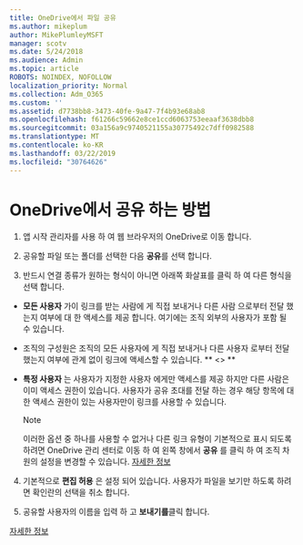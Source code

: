 ```yaml
---
title: OneDrive에서 파일 공유
ms.author: mikeplum
author: MikePlumleyMSFT
manager: scotv
ms.date: 5/24/2018
ms.audience: Admin
ms.topic: article
ROBOTS: NOINDEX, NOFOLLOW
localization_priority: Normal
ms.collection: Adm_O365
ms.custom: ''
ms.assetid: d7738bb8-3473-40fe-9a47-7f4b93e68ab8
ms.openlocfilehash: f61266c59662e8ce1ccd6063753eeaaf3638dbb8
ms.sourcegitcommit: 03a156a9c9740521155a30775492c7dff0982588
ms.translationtype: MT
ms.contentlocale: ko-KR
ms.lasthandoff: 03/22/2019
ms.locfileid: "30764626"
---
```

# <a name="how-to-share-in-onedrive"></a>OneDrive에서 공유 하는 방법

1. 앱 시작 관리자를 사용 하 여 웹 브라우저의 OneDrive로 이동 합니다. 
    
2. 공유할 파일 또는 폴더를 선택한 다음 **공유**를 선택 합니다.
    
3. 반드시 연결 종류가 원하는 형식이 아니면 아래쪽 화살표를 클릭 하 여 다른 형식을 선택 합니다.
    
  - **모든 사용자** 가이 링크를 받는 사람에 게 직접 보내거나 다른 사람 으로부터 전달 했는지 여부에 대 한 액세스를 제공 합니다. 여기에는 조직 외부의 사용자가 포함 될 수 있습니다. 
    
  - 조직의 구성원은 조직의 모든 사용자에 게 직접 보내거나 다른 사용자 로부터 전달 했는지 여부에 관계 없이 링크에 액세스할 수 있습니다. ** \<\> ** 
    
  - **특정 사용자** 는 사용자가 지정한 사용자 에게만 액세스를 제공 하지만 다른 사람은 이미 액세스 권한이 있습니다. 사용자가 공유 초대를 전달 하는 경우 해당 항목에 대 한 액세스 권한이 있는 사용자만이 링크를 사용할 수 있습니다. 
    
    > [!NOTE]
    > 이러한 옵션 중 하나를 사용할 수 없거나 다른 링크 유형이 기본적으로 표시 되도록 하려면 OneDrive 관리 센터로 이동 하 여 왼쪽 창에서 **공유** 를 클릭 하 여 조직 차원의 설정을 변경할 수 있습니다. [자세한 정보](https://go.microsoft.com/fwlink/?linkid=871961)
  
4. 기본적으로 **편집 허용** 은 설정 되어 있습니다. 사용자가 파일을 보기만 하도록 하려면 확인란의 선택을 취소 합니다. 
    
5. 공유할 사용자의 이름을 입력 하 고 **보내기를**클릭 합니다.
    
[자세한 정보](https://go.microsoft.com/fwlink/?linkid=871861)
  


